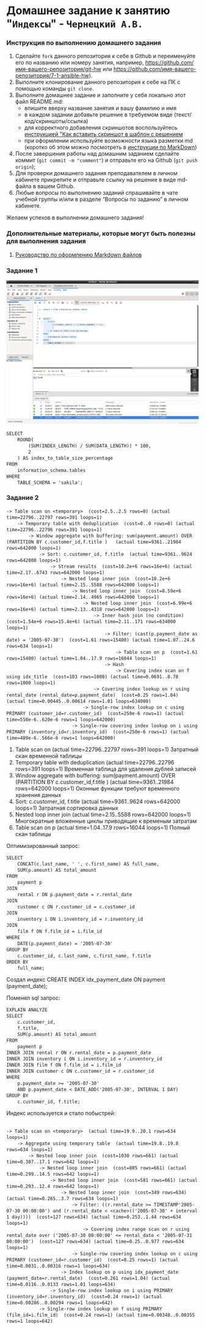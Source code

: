 # Домашнее задание к занятию "`Индексы`" - `Чернецкий А.В.`


### Инструкция по выполнению домашнего задания

   1. Сделайте `fork` данного репозитория к себе в Github и переименуйте его по названию или номеру занятия, например, https://github.com/имя-вашего-репозитория/git-hw или  https://github.com/имя-вашего-репозитория/7-1-ansible-hw).
   2. Выполните клонирование данного репозитория к себе на ПК с помощью команды `git clone`.
   3. Выполните домашнее задание и заполните у себя локально этот файл README.md:
      - впишите вверху название занятия и вашу фамилию и имя
      - в каждом задании добавьте решение в требуемом виде (текст/код/скриншоты/ссылка)
      - для корректного добавления скриншотов воспользуйтесь [инструкцией "Как вставить скриншот в шаблон с решением](https://github.com/netology-code/sys-pattern-homework/blob/main/screen-instruction.md)
      - при оформлении используйте возможности языка разметки md (коротко об этом можно посмотреть в [инструкции  по MarkDown](https://github.com/netology-code/sys-pattern-homework/blob/main/md-instruction.md))
   4. После завершения работы над домашним заданием сделайте коммит (`git commit -m "comment"`) и отправьте его на Github (`git push origin`);
   5. Для проверки домашнего задания преподавателем в личном кабинете прикрепите и отправьте ссылку на решение в виде md-файла в вашем Github.
   6. Любые вопросы по выполнению заданий спрашивайте в чате учебной группы и/или в разделе “Вопросы по заданию” в личном кабинете.
   
Желаем успехов в выполнении домашнего задания!
   
### Дополнительные материалы, которые могут быть полезны для выполнения задания

1. [Руководство по оформлению Markdown файлов](https://gist.github.com/Jekins/2bf2d0638163f1294637#Code)



### Задание 1


![1](img/1.png)


```
SELECT 
    ROUND(
        (SUM(INDEX_LENGTH) / SUM(DATA_LENGTH)) * 100, 
        2
    ) AS index_to_table_size_percentage
FROM 
    information_schema.tables
WHERE 
    TABLE_SCHEMA = 'sakila';

```

### Задание 2

```
-> Table scan on <temporary>  (cost=2.5..2.5 rows=0) (actual time=22796..22797 rows=391 loops=1)
    -> Temporary table with deduplication  (cost=0..0 rows=0) (actual time=22796..22796 rows=391 loops=1)
        -> Window aggregate with buffering: sum(payment.amount) OVER (PARTITION BY c.customer_id,f.title )   (actual time=9361..21984 rows=642000 loops=1)
            -> Sort: c.customer_id, f.title  (actual time=9361..9624 rows=642000 loops=1)
                -> Stream results  (cost=10.2e+6 rows=16e+6) (actual time=2.17..6743 rows=642000 loops=1)
                    -> Nested loop inner join  (cost=10.2e+6 rows=16e+6) (actual time=2.15..5588 rows=642000 loops=1)
                        -> Nested loop inner join  (cost=8.59e+6 rows=16e+6) (actual time=2.14..4965 rows=642000 loops=1)
                            -> Nested loop inner join  (cost=6.99e+6 rows=16e+6) (actual time=2.13..4318 rows=642000 loops=1)
                                -> Inner hash join (no condition)  (cost=1.54e+6 rows=15.4e+6) (actual time=2.11..171 rows=634000 loops=1)
                                    -> Filter: (cast(p.payment_date as date) = '2005-07-30')  (cost=1.61 rows=15400) (actual time=1.07..24.6 rows=634 loops=1)
                                        -> Table scan on p  (cost=1.61 rows=15400) (actual time=1.04..17.9 rows=16044 loops=1)
                                    -> Hash
                                        -> Covering index scan on f using idx_title  (cost=103 rows=1000) (actual time=0.0691..0.78 rows=1000 loops=1)
                                -> Covering index lookup on r using rental_date (rental_date=p.payment_date)  (cost=0.25 rows=1.04) (actual time=0.00445..0.00614 rows=1.01 loops=634000)
                            -> Single-row index lookup on c using PRIMARY (customer_id=r.customer_id)  (cost=250e-6 rows=1) (actual time=558e-6..620e-6 rows=1 loops=642000)
                        -> Single-row covering index lookup on i using PRIMARY (inventory_id=r.inventory_id)  (cost=250e-6 rows=1) (actual time=489e-6..566e-6 rows=1 loops=642000)

```

1) Table scan on <temporary> (actual time=22796..22797 rows=391 loops=1)
Затратный скан временной таблицы
2) Temporary table with deduplication (actual time=22796..22796 rows=391 loops=1)
Временная таблица для удаления дублей записей
3) Window aggregate with buffering: sum(payment.amount) OVER (PARTITION BY c.customer_id,f.title )
(actual time=9361..21984 rows=642000 loops=1)
Оконные функции требуют временного хранения данных
4) Sort: c.customer_id, f.title (actual time=9361..9624 rows=642000 loops=1)
Затратная сортировка данных
5) Nested loop inner join (actual time=2.15..5588 rows=642000 loops=1)
Многократные вложенные циклы приводящие к временым затратам
6) Table scan on p (actual time=1.04..17.9 rows=16044 loops=1)
Полный скан таблицы

Оптимизированный запрос:
```
SELECT 
    CONCAT(c.last_name, ' ', c.first_name) AS full_name, 
    SUM(p.amount) AS total_amount
FROM 
    payment p
JOIN 
    rental r ON p.payment_date = r.rental_date
JOIN 
    customer c ON r.customer_id = c.customer_id
JOIN 
    inventory i ON i.inventory_id = r.inventory_id
JOIN 
    film f ON f.film_id = i.film_id
WHERE 
    DATE(p.payment_date) = '2005-07-30'
GROUP BY 
    c.customer_id, c.last_name, c.first_name, f.title
ORDER BY 
    full_name;

```
Создал индекс CREATE INDEX idx_payment_date ON payment (payment_date);

Поменял sql запрос:

```
EXPLAIN ANALYZE
SELECT 
    c.customer_id,
    f.title,
    SUM(p.amount) AS total_amount
FROM 
    payment p
INNER JOIN rental r ON r.rental_date = p.payment_date
INNER JOIN inventory i ON i.inventory_id = r.inventory_id
INNER JOIN film f ON f.film_id = i.film_id
INNER JOIN customer c ON c.customer_id = r.customer_id
WHERE 
    p.payment_date >= '2005-07-30' 
    AND p.payment_date < DATE_ADD('2005-07-30', INTERVAL 1 DAY)
GROUP BY 
    c.customer_id, f.title;

```
Индекс используется и стало побыстрей:

```

-> Table scan on <temporary>  (actual time=19.9..20.1 rows=634 loops=1)
    -> Aggregate using temporary table  (actual time=19.8..19.8 rows=634 loops=1)
        -> Nested loop inner join  (cost=1030 rows=661) (actual time=0.307..17.1 rows=642 loops=1)
            -> Nested loop inner join  (cost=805 rows=661) (actual time=0.299..14.5 rows=642 loops=1)
                -> Nested loop inner join  (cost=581 rows=661) (actual time=0.293..12.4 rows=642 loops=1)
                    -> Nested loop inner join  (cost=349 rows=634) (actual time=0.265..3.7 rows=634 loops=1)
                        -> Filter: ((r.rental_date >= TIMESTAMP'2005-07-30 00:00:00') and (r.rental_date < <cache>(('2005-07-30' + interval 1 day))))  (cost=127 rows=634) (actual time=0.253..1.44 rows=634 loops=1)
                            -> Covering index range scan on r using rental_date over ('2005-07-30 00:00:00' <= rental_date < '2005-07-31 00:00:00')  (cost=127 rows=634) (actual time=0.25..0.977 rows=634 loops=1)
                        -> Single-row covering index lookup on c using PRIMARY (customer_id=r.customer_id)  (cost=0.25 rows=1) (actual time=0.0031..0.00316 rows=1 loops=634)
                    -> Index lookup on p using idx_payment_date (payment_date=r.rental_date)  (cost=0.261 rows=1.04) (actual time=0.0116..0.0133 rows=1.01 loops=634)
                -> Single-row index lookup on i using PRIMARY (inventory_id=r.inventory_id)  (cost=0.24 rows=1) (actual time=0.00286..0.00294 rows=1 loops=642)
            -> Single-row index lookup on f using PRIMARY (film_id=i.film_id)  (cost=0.24 rows=1) (actual time=0.00348..0.00355 rows=1 loops=642)

```


